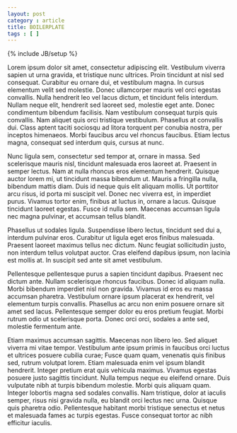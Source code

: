 ```yaml
---
layout: post
category : article 
title: BOILERPLATE
tags : [ ]
---
```

{% include JB/setup %}

Lorem ipsum dolor sit amet, consectetur adipiscing elit. Vestibulum viverra sapien ut urna gravida, et tristique nunc ultrices. Proin tincidunt at nisl sed consequat. Curabitur eu ornare dui, et vestibulum magna. In cursus elementum velit sed molestie. Donec ullamcorper mauris vel orci egestas convallis. Nulla hendrerit leo vel lacus dictum, et tincidunt felis interdum. Nullam neque elit, hendrerit sed laoreet sed, molestie eget ante. Donec condimentum bibendum facilisis. Nam vestibulum consequat turpis quis convallis. Nam aliquet quis orci tristique vestibulum. Phasellus at convallis dui. Class aptent taciti sociosqu ad litora torquent per conubia nostra, per inceptos himenaeos. Morbi faucibus arcu vel rhoncus faucibus. Etiam lectus magna, consequat sed interdum quis, cursus at nunc.

<!--excerpt-->

Nunc ligula sem, consectetur sed tempor at, ornare in massa. Sed scelerisque mauris nisl, tincidunt malesuada eros laoreet at. Praesent in semper lectus. Nam at nulla rhoncus eros elementum hendrerit. Quisque auctor lorem mi, ut tincidunt massa bibendum ut. Mauris a fringilla nulla, bibendum mattis diam. Duis id neque quis elit aliquam mollis. Ut porttitor arcu risus, id porta mi suscipit vel. Donec nec viverra est, in imperdiet purus. Vivamus tortor enim, finibus at luctus in, ornare a lacus. Quisque tincidunt laoreet egestas. Fusce id nulla sem. Maecenas accumsan ligula nec magna pulvinar, et accumsan tellus blandit.

Phasellus ut sodales ligula. Suspendisse libero lectus, tincidunt sed dui a, interdum pulvinar eros. Curabitur ut ligula eget eros finibus malesuada. Praesent laoreet maximus tellus nec dictum. Nunc feugiat sollicitudin justo, non interdum tellus volutpat auctor. Cras eleifend dapibus ipsum, non lacinia est mollis at. In suscipit sed ante sit amet vestibulum.

Pellentesque pellentesque purus a sapien tincidunt dapibus. Praesent nec dictum ante. Nullam scelerisque rhoncus faucibus. Donec id aliquam nulla. Morbi bibendum imperdiet nisl non gravida. Vivamus id eros eu massa accumsan pharetra. Vestibulum ornare ipsum placerat ex hendrerit, vel elementum turpis convallis. Phasellus ac arcu non enim posuere ornare sit amet sed lacus. Pellentesque semper dolor eu eros pretium feugiat. Morbi rutrum odio ut scelerisque porta. Donec orci orci, sodales a ante sed, molestie fermentum ante.

Etiam maximus accumsan sagittis. Maecenas non libero leo. Sed aliquet viverra mi vitae tempor. Vestibulum ante ipsum primis in faucibus orci luctus et ultrices posuere cubilia curae; Fusce quam quam, venenatis quis finibus sed, rutrum volutpat lorem. Etiam malesuada enim vel ipsum blandit hendrerit. Integer pretium erat quis vehicula maximus. Vivamus egestas posuere justo sagittis tincidunt. Nulla tempus neque eu eleifend ornare. Duis vulputate nibh at turpis bibendum molestie. Morbi quis aliquam quam. Integer lobortis magna sed sodales convallis. Nam tristique, dolor at iaculis semper, risus nisi gravida nulla, eu blandit orci lectus nec urna. Quisque quis pharetra odio. Pellentesque habitant morbi tristique senectus et netus et malesuada fames ac turpis egestas. Fusce consequat tortor ac nibh efficitur iaculis.
